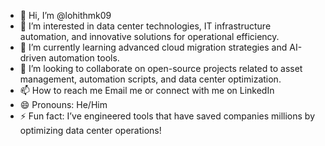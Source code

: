 - 👋 Hi, I’m @lohithmk09
- 👀 I’m interested in data center technologies, IT infrastructure automation, and innovative solutions for operational efficiency.
- 🌱 I’m currently learning advanced cloud migration strategies and AI-driven automation tools.
- 💞️ I’m looking to collaborate on open-source projects related to asset management, automation scripts, and data center optimization.
- 📫 How to reach me Email me or connect with me on LinkedIn
- 😄 Pronouns: He/Him
- ⚡ Fun fact: I’ve engineered tools that have saved companies millions by optimizing data center operations!

<!---
lohithmk09/lohithmk09 is a ✨ special ✨ repository because its `README.md` (this file) appears on your GitHub profile.
You can click the Preview link to take a look at your changes.
--->
